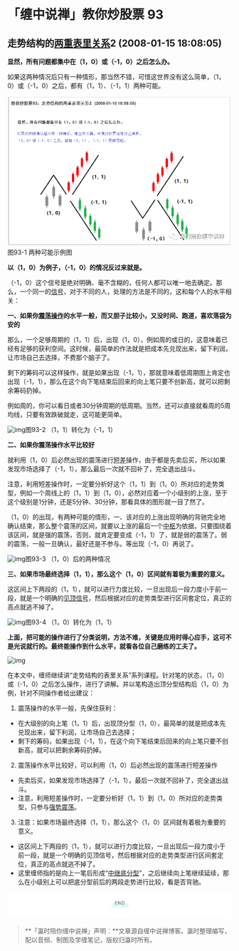 # 「缠中说禅」教你炒股票 93

## **走势结构的[两重表里关系](https://www.zhihu.com/search?q=两重表里关系&search_source=Entity&hybrid_search_source=Entity&hybrid_search_extra={)2** **(2008-01-15 18:08:05)**

**显然，所有问题都集中在（1，0）或（-1，0）之后怎么办。**

如果这两种情况后只有一种情形，那当然不错，可惜这世界没有这么简单，（1，0）或（-1，0）之后，都有（1，1）、（-1，1）两种可能。

![img](93-%E8%B5%B0%E5%8A%BF%E7%BB%93%E6%9E%84%E7%9A%84%E4%B8%A4%E9%87%8D%E8%A1%A8%E9%87%8C%E5%85%B3%E7%B3%BB2.assets/v2-85258c33348fb5c9673ca1b9b6f27465_r.jpg)图93-1 两种可能示例图

**以（1，0）为例子，（-1，0）的情况反过来就是。**

（-1，0）这个信号是绝对明确、毫不含糊的，任何人都可以唯一地去确定。那么，一个同一的[信号](https://www.zhihu.com/search?q=信号&search_source=Entity&hybrid_search_source=Entity&hybrid_search_extra={)，对于不同的人，处理的方法是不同的，这和每个人的水平相关：

**一、如果你[震荡操作](https://www.zhihu.com/search?q=震荡操作&search_source=Entity&hybrid_search_source=Entity&hybrid_search_extra={)的水平一般，而又胆子比较小，又没时间、跑道，喜欢落袋为安的**

那么，一个足够周期的（1，1）后，出现（1，0），例如周的或日的，这意味着已经有足够的获利空间。这时候，最简单的作法就是把成本先兑现出来，留下利润，让市场自己去选择，不费那个脑子了。

剩下的筹码可以这样操作，就是如果出现（-1，1），那就意味着低周期图上肯定也出现（-1，1），那么在这个向下笔结束后回来的向上笔只要不创新高，就可以把剩余筹码扔掉。

例如周的，你可以看日或者30分钟周期的低周期。当然，还可以直接就看周的5周均线，只要有效跌破就走，这可能更简单。

![img](https://pic2.zhimg.com/v2-952224e3c302d51204575140d96201e1_r.jpg)图93-2 （1，1）转化为（-1，1）

**二、如果你震荡操作水平比较好**

就利用（1，0）后必然出现的震荡进行[短差](https://www.zhihu.com/search?q=短差&search_source=Entity&hybrid_search_source=Entity&hybrid_search_extra={)操作，由于都是先卖后买，所以如果发现市场选择了（-1，1），那么最后一次就不回补了，完全退出战斗。

注意，利用短差操作时，一定要分析好这个（1，1）到（1，0）所对应的走势类型，例如一个周线上的（1，1）到（1，0），必然对应着一个小级别的上涨，至于这个级别是1分钟，还是5分钟、30分钟，那看具体的图形就一目了然了。

（1，0）的出现，有两种可能的情形，一、该对应的上涨出现明确的背驰完全地确认结束，那么整个震荡的区间，就要以上涨的最后一个[中枢](https://www.zhihu.com/search?q=中枢&search_source=Entity&hybrid_search_source=Entity&hybrid_search_extra={)为依据，只要围绕着该区间，就是强的震荡，否则，就肯定要变成（-1，1）了，就是弱的震荡了。弱的震荡，一般一旦确认，最好还是不参与。等出现（-1，0）再说了。

![img](https://pic3.zhimg.com/v2-acb180f4ba0c0b9a23a89d098ec748da_r.jpg)图93-3 （1，0）后的两种情况

**三、如果市场最终选择（1，1），那么这个（1，0）区间就有着极为重要的意义。**

这区间上下两段的（1，1），就可以进行力度比较，一旦出现后一段力度小于前一段，就是一个明确的[见顶信号](https://www.zhihu.com/search?q=见顶信号&search_source=Entity&hybrid_search_source=Entity&hybrid_search_extra={)，然后根据对应的走势类型进行区间套定位，真正的高点就逃不掉了。

![img](https://pic1.zhimg.com/v2-fde710ca5302f704b6c8784ebc1a6880_r.jpg)图93-4 （1，0）转化为（1，1）

**上面，把可能的操作进行了分类说明，方法不难，关键是应用时得心应手，这可不是光说就行的。最终能操作到什么水平，就看各位自己磨练的工夫了。**

![img](https://pic2.zhimg.com/v2-bb478b45b2c4641c6afde5a0b2d6c851_r.jpg)

在本文中，缠师继续讲“走势结构的表里关系”系列课程。针对笔的状态，（1，0）或（-1，0）之后怎么操作，进行了讲解。并以笔构造出顶分型结构后（1，0）为例，针对不同操作者给出建议：

1. 震荡操作的水平一般，先保住获利：

- 在大级别的向上笔（1，1）后，出现顶分型（1，0），最简单的就是把成本先兑现出来，留下利润，让市场自己去选择；
- 剩下的筹码，如果出现（-1，1），在这个向下笔结束后回来的向上笔只要不创新高，就可以把剩余筹码扔掉。

2. 震荡操作水平比较好，可以利用（1，0）后必然出现的震荡进行短差操作

- 先卖后买，如果发现市场选择了（-1，1），最后一次就不回补了，完全退出战斗。
- 注意，利用短差操作时，一定要分析好（1，1）到（1，0）所对应的走势类型，只参与[强势震荡](https://www.zhihu.com/search?q=强势震荡&search_source=Entity&hybrid_search_source=Entity&hybrid_search_extra={)。

3. 注意：如果市场最终选择（1，1），那么这个（1，0）区间就有着极为重要的意义。

- 这区间上下两段的（1，1），就可以进行力度比较，一旦出现后一段力度小于前一段，就是一个明确的见顶信号，然后根据对应的走势类型进行区间套定位，真正的高点就逃不掉了。
- 这里缠师指的是向上一笔后形成“[中继底分型](https://www.zhihu.com/search?q=中继底分型&search_source=Entity&hybrid_search_source=Entity&hybrid_search_extra={)”，之后继续向上笔继续延续，那么在小级别上可以把底分型前后的两段走势进行比较，看是否背驰。

![img](93-%E8%B5%B0%E5%8A%BF%E7%BB%93%E6%9E%84%E7%9A%84%E4%B8%A4%E9%87%8D%E8%A1%A8%E9%87%8C%E5%85%B3%E7%B3%BB2.assets/v2-baf883f1aa4b08e79382bdbf367073f7_r.jpg)

> **「瀛时陪你缠中说禅」声明：**文章源自缠中说禅博客。瀛时整理编写，配以音频、制图及学缠笔记，版权归瀛时所有。
